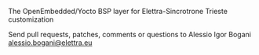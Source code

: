 The OpenEmbedded/Yocto BSP layer for Elettra-Sincrotrone Trieste customization

Send pull requests, patches, comments or questions to Alessio Igor Bogani <alessio.bogani@elettra.eu>
